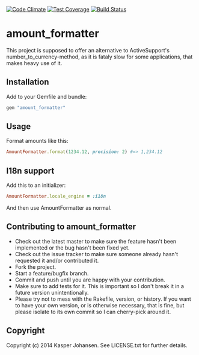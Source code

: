 [![Code Climate](https://codeclimate.com/github/kaspernj/amount_formatter/badges/gpa.svg)](https://codeclimate.com/github/kaspernj/amount_formatter)
[![Test Coverage](https://codeclimate.com/github/kaspernj/amount_formatter/badges/coverage.svg)](https://codeclimate.com/github/kaspernj/amount_formatter)
[![Build Status](https://img.shields.io/shippable/540e7b993479c5ea8f9ec1f8.svg)](https://app.shippable.com/projects/540e7b993479c5ea8f9ec1f8/builds/latest)

# amount_formatter

This project is supposed to offer an alternative to ActiveSupport's number_to_currency-method, as it is fataly slow for some applications, that makes heavy use of it.

## Installation

Add to your Gemfile and bundle:
```ruby
gem "amount_formatter"
```

## Usage

Format amounts like this:
```ruby
AmountFormatter.format(1234.12, precision: 2) #=> 1,234.12
```

## I18n support

Add this to an initializer:
```ruby
AmountFormatter.locale_engine = :i18n
```

And then use AmountFormatter as normal.

## Contributing to amount_formatter
 
* Check out the latest master to make sure the feature hasn't been implemented or the bug hasn't been fixed yet.
* Check out the issue tracker to make sure someone already hasn't requested it and/or contributed it.
* Fork the project.
* Start a feature/bugfix branch.
* Commit and push until you are happy with your contribution.
* Make sure to add tests for it. This is important so I don't break it in a future version unintentionally.
* Please try not to mess with the Rakefile, version, or history. If you want to have your own version, or is otherwise necessary, that is fine, but please isolate to its own commit so I can cherry-pick around it.

## Copyright

Copyright (c) 2014 Kasper Johansen. See LICENSE.txt for
further details.


